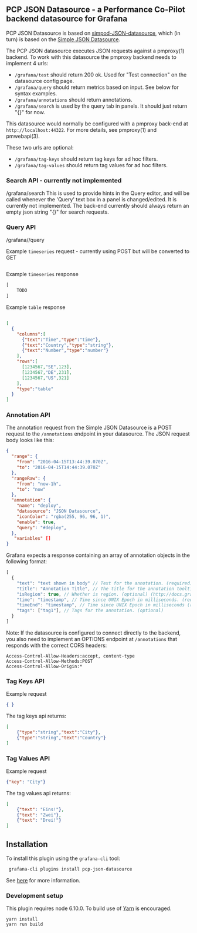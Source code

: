 ## PCP JSON Datasource - a Performance Co-Pilot backend datasource for Grafana

PCP JSON Datasource is based on [simpod-JSON-datasource](https://github.com/simPod/grafana-json-datasource),
which (in turn) is based on the [Simple JSON Datasource](https://github.com/grafana/simple-json-datasource).

The PCP JSON datasource executes JSON requests against a pmproxy(1) backend.
To work with this datasource the pmproxy backend needs to implement 4 urls:

 * `/grafana/test` should return 200 ok. Used for "Test connection" on the datasource config page.
 * `/grafana/query` should return metrics based on input. See below for syntax examples.
 * `/grafana/annotations` should return annotations.
 * `/grafana/search` is used by the query tab in panels. It should just return "{}" for now.

This datasource would normally be configured with a pmproxy back-end at `http://localhost:44322`.
For more details, see pmproxy(1) and pmwebapi(3).

These two urls are optional:

 * `/grafana/tag-keys` should return tag keys for ad hoc filters.
 * `/grafana/tag-values` should return tag values for ad hoc filters.

### Search API - currently not implemented
/grafana/search
This is used to provide hints in the Query editor, and will be called whenever the
'Query' text box in a panel is changed/edited. It is currently not implemented.
The back-end currently should always return an empty json string "{}" for search requests.

### Query API

/grafana//query

Example `timeseries` request - currently using POST but will be converted to GET
``` text
```

Example `timeseries` response
``` javascript
[
    TODO
]
```

Example `table` response
``` javascript
```
``` json
[
  {
    "columns":[
      {"text":"Time","type":"time"},
      {"text":"Country","type":"string"},
      {"text":"Number","type":"number"}
    ],
    "rows":[
      [1234567,"SE",123],
      [1234567,"DE",231],
      [1234567,"US",321]
    ],
    "type":"table"
  }
]
```

### Annotation API

The annotation request from the Simple JSON Datasource is a POST request to
the `/annotations` endpoint in your datasource. The JSON request body looks like this:
``` json
{
  "range": {
    "from": "2016-04-15T13:44:39.070Z",
    "to": "2016-04-15T14:44:39.070Z"
  },
  "rangeRaw": {
    "from": "now-1h",
    "to": "now"
  },
  "annotation": {
    "name": "deploy",
    "datasource": "JSON Datasource",
    "iconColor": "rgba(255, 96, 96, 1)",
    "enable": true,
    "query": "#deploy",
  },
   "variables" []
}
```

Grafana expects a response containing an array of annotation objects in the
following format:

``` javascript
[
  {
    "text": "text shown in body" // Text for the annotation. (required)
    "title": "Annotation Title", // The title for the annotation tooltip. (optional)
    "isRegion": true, // Whether is region. (optional) (http://docs.grafana.org/reference/annotations/#adding-regions-events)
    "time": "timestamp", // Time since UNIX Epoch in milliseconds. (required)
    "timeEnd": "timestamp", // Time since UNIX Epoch in milliseconds (required if `isRegion` is true )
    "tags": ["tag1"], // Tags for the annotation. (optional)
  }
]
```

Note: If the datasource is configured to connect directly to the backend, you
also need to implement an OPTIONS endpoint at `/annotations` that responds
with the correct CORS headers:

```
Access-Control-Allow-Headers:accept, content-type
Access-Control-Allow-Methods:POST
Access-Control-Allow-Origin:*
```

### Tag Keys API

Example request
``` json
{ }
```

The tag keys api returns:
``` json
[
    {"type":"string","text":"City"},
    {"type":"string","text":"Country"}
]
```

### Tag Values API

Example request
``` json
{"key": "City"}
```

The tag values api returns:
``` json
[
    {"text": "Eins!"},
    {"text": "Zwei"},
    {"text": "Drei!"}
]
```

## Installation

To install this plugin using the `grafana-cli` tool:
```sh
 grafana-cli plugins install pcp-json-datasource
 ```

See [here](https://grafana.com/plugins/pcp-json-datasource/installation) for more
information.

### Development setup

This plugin requires node 6.10.0. To build use of [Yarn](https://yarnpkg.com/lang/en/docs/install/) is encouraged.

```
yarn install
yarn run build
```
